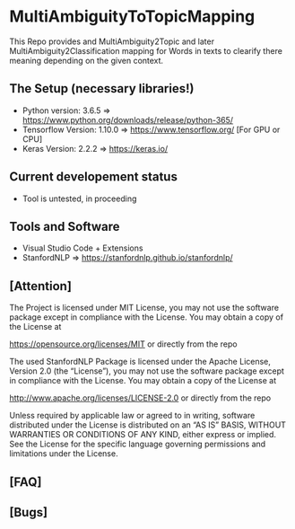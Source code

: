 # MultiAmbiguityToTopicMapping
This Repo provides and MultiAmbiguity2Topic and later MultiAmbiguity2Classification mapping for Words in texts to clearify there meaning depending on the given context.

## The Setup (necessary libraries!)

- Python version:       3.6.5 => https://www.python.org/downloads/release/python-365/
- Tensorflow Version:   1.10.0 => https://www.tensorflow.org/ [For GPU or CPU]
- Keras Version:        2.2.2 => https://keras.io/

## Current developement status
- Tool is untested, in proceeding

## Tools and Software
- Visual Studio Code + Extensions
- StanfordNLP => https://stanfordnlp.github.io/stanfordnlp/

## [Attention]
The Project is licensed under MIT License, you may not use the software package except in compliance with the License. You may obtain a copy of the License at

https://opensource.org/licenses/MIT or directly from the repo

The used StanfordNLP Package is licensed under the Apache License, Version 2.0 (the “License”), you may not use the software package except in compliance with the License. You may obtain a copy of the License at

http://www.apache.org/licenses/LICENSE-2.0 or directly from the repo

Unless required by applicable law or agreed to in writing, software distributed under the License is distributed on an “AS IS” BASIS, WITHOUT WARRANTIES OR CONDITIONS OF ANY KIND, either express or implied. See the License for the specific language governing permissions and limitations under the License.

## [FAQ]

## [Bugs]
